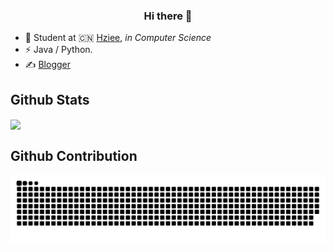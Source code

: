 ### <div align="center">Hi there 👋</div>  

- 🍻 Student at 🇨🇳 [Hziee](https://www.hziee.edu.cn), _in Computer Science_
- ⚡ Java / Python.
- ✍️ [Blogger](https://blog.zhengru.top)

## Github Stats
<div align="left">
  <img src="https://github-readme-stats.vercel.app/api/top-langs/?username=dongzhengru&layout=compact&title_color=000000&icon_color=bb2acf&text_color=000000&bg_color=FFFFF" align="center" />
</div>

## Github Contribution
<div align="left">
  <img src="https://raw.githubusercontent.com/dongzhengru/dongzhengru/output/github-contribution-grid-snake.svg" align="center" />
</div>
